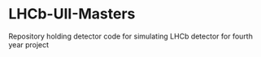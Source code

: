 # LHCb-UII-Masters
Repository holding detector code for simulating LHCb detector for fourth year project

